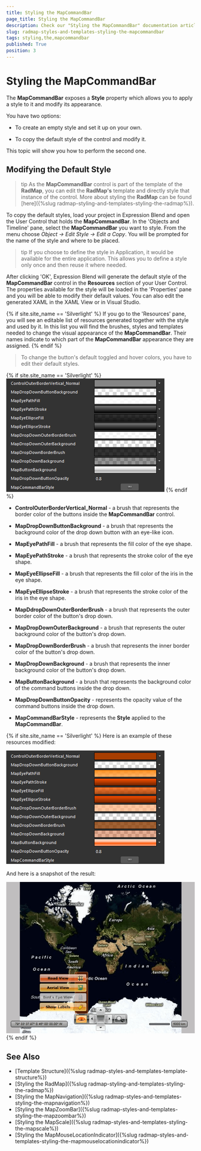 ```yaml
---
title: Styling the MapCommandBar
page_title: Styling the MapCommandBar
description: Check our "Styling the MapCommandBar" documentation article for the RadMap WPF control.
slug: radmap-styles-and-templates-styling-the-mapcommandbar
tags: styling,the,mapcommandbar
published: True
position: 3
---
```


# Styling the MapCommandBar

The __MapCommandBar__ exposes a __Style__ property which allows you to apply a style to it and modify its appearance.

You have two options:

* To create an empty style and set it up on your own. 

* To copy the default style of the control and modify it.

This topic will show you how to perform the second one.

## Modifying the Default Style

>tip As the __MapCommandBar__ control is part of the template of the __RadMap__, you can edit the __RadMap's__ template and directly style that instance of the control. More about styling the __RadMap__ can be found [here]({%slug radmap-styling-and-templates-styling-the-radmap%}).

To copy the default styles, load your project in Expression Blend and open the User Control that holds the __MapCommandBar__. In the 'Objects and Timeline' pane, select the __MapCommandBar__ you want to style. From the menu choose *Object -> Edit Style -> Edit a Copy*. You will be prompted for the name of the style and where to be placed.

>tip If you choose to define the style in Application, it would be available for the entire application. This allows you to define a style only once and then reuse it where needed.

After clicking 'OK', Expression Blend will generate the default style of the __MapCommandBar__ control in the __Resources__ section of your User Control. The properties available for the style will be loaded in the 'Properties' pane and you will be able to modify their default values. You can also edit the generated XAML in the XAML View or in Visual Studio.

{% if site.site_name == 'Silverlight' %}
If you go to the 'Resources' pane, you will see an editable list of resources generated together with the style and used by it. In this list you will find the brushes, styles and templates needed to change the visual appearance of the __MapCommandBar__. Their names indicate to which part of the __MapCommandBar__ appearance they are assigned.
{% endif %}

>To change the button's default toggled and hover colors, you have to edit their default styles.

{% if site.site_name == 'Silverlight' %}
![](images/RadMap_StylesAndTemplates_StylingMapCommandBar_01.png)
{% endif %}

* __ControlOuterBorderVertical_Normal__ - a brush that represents the border color of the buttons inside the __MapCommandBar__ control.

* __MapDropDownButtonBackground__ - a brush that represents the background color of the drop down button with an eye-like icon.

* __MapEyePathFill__ - a brush that represents the fill color of the eye shape.

* __MapEyePathStroke__ - a brush that represents the stroke color of the eye shape.

* __MapEyeEllipseFill__ - a brush that represents the fill color of the iris in the eye shape.

* __MapEyeEllipseStroke__ - a brush that represents the stroke color of the iris in the eye shape.

* __MapDdropDownOuterBorderBrush__ - a brush that represents the outer border color of the button's drop down.

* __MapDropDownOuterBackground__ - a brush that represents the outer background color of the button's drop down.

* __MapDropDownBorderBrush__ - a brush that represents the inner border color of the button's drop down.

* __MapDropDownBackground__ - a brush that represents the inner background color of the button's drop down.

* __MapButtonBackground__ - a brush that represents the background color of the command buttons inside the drop down.

* __MapDropDownButtonOpacity__ - represents the opacity value of the command buttons inside the drop down.

* __MapCommandBarStyle__ - represents the __Style__ applied to the __MapCommandBar__. 

{% if site.site_name == 'Silverlight' %}
Here is an example of these resources modified:

![](images/RadMap_StylesAndTemplates_StylingMapCommandBar_02.png)

And here is a snapshot of the result:

![](images/RadMap_StylesAndTemplates_StylingMapCommandBar_03.png)
{% endif %}

## See Also
 * [Template Structure]({%slug radmap-styles-and-templates-template-structure%})
 * [Styling the RadMap]({%slug radmap-styling-and-templates-styling-the-radmap%})
 * [Styling the MapNavigation]({%slug radmap-styles-and-templates-styling-the-mapnavigation%})
 * [Styling the MapZoomBar]({%slug radmap-styles-and-templates-styling-the-mapzoombar%})
 * [Styling the MapScale]({%slug radmap-styles-and-templates-styling-the-mapscale%})
 * [Styling the MapMouseLocationIndicator]({%slug radmap-styles-and-templates-styling-the-mapmouselocationindicator%})